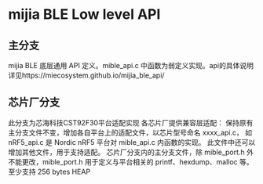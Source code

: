 # mijia BLE Low level API
## 主分支
mijia BLE 底层通用 API 定义。mible_api.c 中函数为弱定义实现。api的具体说明详见https://miecosystem.github.io/mijia_ble_api/
## 芯片厂分支
此分支为芯海科技CST92F30平台适配实现
各芯片厂提供兼容层适配：
保持原有主分支文件不变，增加各自平台上的适配文件，以芯片型号命名 xxxx_api.c，
如 nRF5_api.c 是 Nordic nRF5 平台对 mible_api.c 内函数的实现。
此文件中还可以增加其他文件，用于支持适配。
芯片厂分支内的主分支文件，除 mible_port.h 外不能更改，mible_port.h 用于定义与平台相关的 printf、hexdump、malloc 等。
至少支持 256 bytes HEAP
